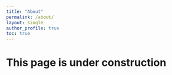 ```yaml
---
title: "About"
permalink: /about/
layout: single
author_profile: true
toc: true
---
```


# This page is under construction
